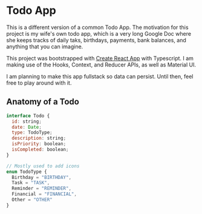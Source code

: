 # Todo App

This is a different version of a common Todo App. The motivation for
this project is my wife's own todo app, which is a very long Google Doc
where she keeps tracks of daily taks, birthdays, payments, bank balances, and
anything that you can imagine.

This project was bootstrapped with [Create React App](https://github.com/facebook/create-react-app) with Typescript. I am making use of the Hooks, Context, and Reducer
APIs, as well as Material UI.

I am planning to make this app fullstack so data can persist. Until then, feel free to play around with it.

## Anatomy of a Todo

```js
interface Todo {
  id: string;
  date: Date;
  type: TodoType;
  description: string;
  isPriority: boolean;
  isCompleted: boolean;
}

// Mostly used to add icons
enum TodoType {
  Birthday = "BIRTHDAY",
  Task = "TASK",
  Reminder = "REMINDER",
  Financial = "FINANCIAL",
  Other = "OTHER"
}
```
